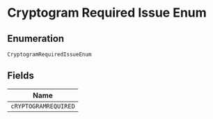 
# Cryptogram Required Issue Enum

## Enumeration

`CryptogramRequiredIssueEnum`

## Fields

| Name |
|  --- |
| `cRYPTOGRAMREQUIRED` |

